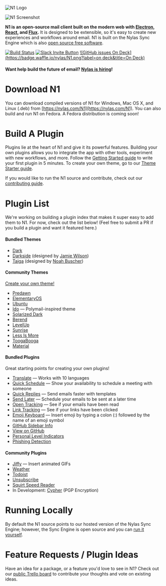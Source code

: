 ![N1 Logo](https://edgehill.s3.amazonaws.com/static/N1.png)

![N1 Screenshot](http://nylas.com/N1/images/1-1-initial-outlook-base.png?feb2016)

**N1 is an open-source mail client built on the modern web with [Electron](https://github.com/atom/electron), [React](https://facebook.github.io/react/), and [Flux](https://facebook.github.io/flux/).** It is designed to be extensible, so it's easy to create new experiences and workflows around email. N1 is built on the Nylas Sync Engine which is also [open source free software](https://github.com/nylas/sync-engine).

[![Build Status](https://travis-ci.org/nylas/N1.svg?branch=master)](https://travis-ci.org/nylas/N1)
[![Slack Invite Button](http://slack-invite.nylas.com/badge.svg)](http://slack-invite.nylas.com)
[![GitHub issues On Deck](https://badge.waffle.io/nylas/N1.png?label=on deck&title=On Deck)](https://waffle.io/nylas/N1)

#### Want help build the future of email? [Nylas is hiring](https://jobs.lever.co/nylas)!

# Download N1

You can download compiled versions of N1 for Windows, Mac OS X, and Linux (.deb) from [https://nylas.com/N1](https://nylas.com/N1). You can also build and run N1 on Fedora. A Fedora distribution is coming soon!

# Build A Plugin

Plugins lie at the heart of N1 and give it its powerful features. Building your own plugins allows you to integrate the app with other tools, experiment with new workflows, and more. Follow the [Getting Started guide](http://nylas.com/N1/getting-started/) to write your first plugin in 5 minutes. To create your own theme, go to our [Theme Starter guide](http://github.com/nylas/N1-theme-starter).

If you would like to run the N1 source and contribute, check out our [contributing
guide](https://github.com/nylas/N1/blob/master/CONTRIBUTING.md).

# Plugin List
We're working on building a plugin index that makes it super easy to add them to N1. For now, check out the list below! (Feel free to submit a PR if you build a plugin and want it featured here.)

#### Bundled Themes
- [Dark](https://github.com/nylas/N1/tree/master/internal_packages/ui-dark)
- [Darkside](https://github.com/nylas/N1/tree/master/internal_packages/ui-darkside) (designed by [Jamie Wilson](https://github.com/jamiewilson))
- [Taiga](https://github.com/nylas/N1/tree/master/internal_packages/ui-taiga) (designed by [Noah Buscher](https://github.com/noahbuscher))

#### Community Themes
[Create your own theme!](http://github.com/nylas/N1-theme-starter)
- [Predawn](https://github.com/adambmedia/N1-Predawn)
- [ElementaryOS](https://github.com/edipox/elementary-nylas)
- [Ubuntu](https://github.com/ahmedlhanafy/Ubuntu-Ui-Theme-for-Nylas-N1)
- [Ido](https://github.com/edipox/n1-ido) — Polymail-inspired theme
- [Solarized Dark](https://github.com/NSHenry/N1-Solarized-Dark)
- [Berend](https://github.com/Frique/N1-Berend)
- [LevelUp](https://github.com/stolinski/level-up-nylas-n1-theme)
- [Sunrise](https://github.com/jackiehluo/n1-sunrise)
- [Less Is More](https://github.com/P0WW0W/less-is-more/)
- [ToogaBooga](https://github.com/brycedorn/N1-ToogaBooga)
- [Material](https://github.com/jackiehluo/n1-material)

#### Bundled Plugins
Great starting points for creating your own plugins!
- [Translate](https://github.com/nylas/N1/tree/master/internal_packages/composer-translate) — Works with 10 languages
- [Quick Schedule](https://github.com/nylas/N1/tree/master/internal_packages/quick-schedule) — Show your availability to schedule a meeting with someone
- [Quick Replies](https://github.com/nylas/N1/tree/master/internal_packages/composer-templates) — Send emails faster with templates
- [Send Later](https://github.com/nylas/N1/tree/master/internal_packages/send-later) — Schedule your emails to be sent at a later time
- [Open Tracking](https://github.com/nylas/N1/tree/master/internal_packages/open-tracking) — See if your emails have been read
- [Link Tracking](https://github.com/nylas/N1/tree/master/internal_packages/link-tracking) — See if your links have been clicked
- [Emoji Keyboard](https://github.com/nylas/N1/tree/master/internal_packages/composer-emoji) — Insert emoji by typing a colon (:) followed by the name of an emoji symbol
- [GitHub Sidebar Info](https://github.com/nylas/N1/tree/master/internal_packages/github-contact-card)
- [View on GitHub](https://github.com/nylas/N1/tree/master/internal_packages/message-view-on-github)
- [Personal Level Indicators](https://github.com/nylas/N1/tree/master/internal_packages/personal-level-indicators)
- [Phishing Detection](https://github.com/nylas/N1/tree/master/internal_packages/phishing-detection)

#### Community Plugins
- [Jiffy](http://noahbuscher.github.io/N1-Jiffy/) — Insert animated GIFs
- [Weather](https://github.com/jackiehluo/n1-weather)
- [Todoist](https://github.com/anopensourceguy/TodoistN1)
- [Unsubscribe](https://github.com/colinking/n1-unsubscribe)
- [Squirt Speed Reader](https://github.com/HarleyKwyn/squirt-reader-N1-plugin/)
- In Development: [Cypher](https://github.com/mbilker/cypher) (PGP Encryption)

# Running Locally
By default the N1 source points to our hosted version of the Nylas Sync Engine; however, the Sync Engine is open source and you can [run it yourself](https://github.com/nylas/N1/blob/master/CONFIGURATION.md).

# Feature Requests / Plugin Ideas

Have an idea for a package, or a feature you'd love to see in N1? Check out our
[public Trello board](https://trello.com/b/hxsqB6vx/n1-open-source-roadmap)
to contribute your thoughts and vote on existing ideas.
